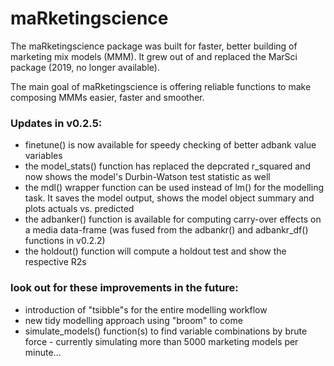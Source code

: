 # maRketingscience
The maRketingscience package was built for faster, better building of marketing mix models (MMM). 
It grew out of and replaced the MarSci package (2019, no longer available).

The main goal of maRketingscience is offering reliable functions to make composing MMMs easier, faster and smoother.

### Updates in v0.2.5:
- finetune() is now available for speedy checking of better adbank value variables
- the model_stats() function has replaced the depcrated r_squared and now shows the model's Durbin-Watson test statistic as well 
- the mdl() wrapper function can be used instead of lm() for the modelling task. It saves the model output, shows the model object summary and plots actuals vs. predicted
- the adbanker() function is available for computing carry-over effects on a media data-frame (was fused from the adbankr() and adbankr_df() functions in v0.2.2)
- the holdout() function will compute a holdout test and show the respective R2s

### look out for these improvements in the future:
- introduction of "tsibble"s for the entire modelling workflow
- new tidy modelling approach using "broom" to come
- simulate_models() function(s) to find variable combinations by brute force - currently simulating more than 5000 marketing models per minute...
